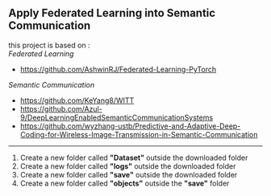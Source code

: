 **Apply Federated Learning into Semantic Communication**
---
this project is based on :  
*Federated Learning*  
+ https://github.com/AshwinRJ/Federated-Learning-PyTorch
  
*Semantic Communication*  
+ https://github.com/KeYang8/WITT  
+ https://github.com/Azul-9/DeepLearningEnabledSemanticCommunicationSystems   
+ https://github.com/wyzhang-ustb/Predictive-and-Adaptive-Deep-Coding-for-Wireless-Image-Transmission-in-Semantic-Communication   

---
1. Create a new folder called **"Dataset"** outside the downloaded folder
2. Create a new folder called **"logs"** outside the downloaded folder
3. Create a new folder called **"save"** outside the downloaded folder
4. Create a new folder called **"objects"** outside the **"save"** folder
